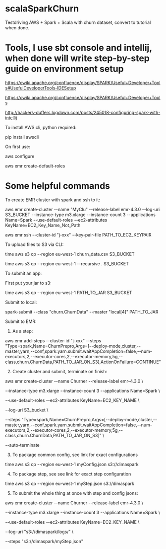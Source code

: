 # scalaSparkChurn
Testdriving AWS + Spark + Scala with churn dataset, convert to tutorial when done.


# Tools, I use sbt console and intellij, when done will write step-by-step guide on environment setup

https://cwiki.apache.org/confluence/display/SPARK/Useful+Developer+Tools#UsefulDeveloperTools-IDESetup

https://cwiki.apache.org/confluence/display/SPARK/Useful+Developer+Tools

http://hackers-duffers.logdown.com/posts/245018-configuring-spark-with-intellij

To install AWS cli, python required:

pip install awscli

On first use:

aws configure

aws emr create-default-roles


# Some helpful commands

To create EMR cluster with spark and ssh to it:

aws emr create-cluster --name "MyClu" --release-label emr-4.3.0 --log-uri S3_BUCKET --instance-type m3.xlarge --instance-count 3 --applications Name=Spark --use-default-roles --ec2-attributes KeyName=EC2_Key_Name_Not_Path

aws emr ssh --cluster-id "j-xxx" --key-pair-file PATH_TO_EC2_KEYPAIR


To upload files to S3 via CLI:

time aws s3 cp --region eu-west-1 churn_data.csv S3_BUCKET

time aws s3 cp --region eu-west-1 --recursive . S3_BUCKET


To submit an app:

First put your jar to s3:

time aws s3 cp --region eu-west-1 PATH_TO_JAR S3_BUCKET

Submit to local:

spark-submit --class "churn.ChurnData" --master "local[4]" PATH_TO_JAR

Submit to EMR:


1) As a step:

aws emr add-steps --cluster-id "j-xxx" --steps "Type=spark,Name=ChurnPrepro,Args=[--deploy-mode,cluster,--master,yarn,--conf,spark.yarn.submit.waitAppCompletion=false,--num-executors,2,--executor-cores,2,--executor-memory,5g,--class,churn.ChurnData,PATH_TO_JAR_ON_S3],ActionOnFailure=CONTINUE"


2) Create cluster and submit, terminate on finish:

aws emr create-cluster --name Churner --release-label emr-4.3.0 \

--instance-type m3.xlarge --instance-count 3 --applications Name=Spark  \

--use-default-roles --ec2-attributes KeyName=EC2_KEY_NAME \

--log-uri S3_bucket \

--steps "Type=spark,Name=ChurnPrepro,Args=[--deploy-mode,cluster,--master,yarn,--conf,spark.yarn.submit.waitAppCompletion=false,--num-executors,2,--executor-cores,2,--executor-memory,5g,--class,churn.ChurnData,PATH_TO_JAR_ON_S3]" \

--auto-terminate


3) To package common config, see link for exact configurations

time aws s3 cp --region eu-west-1 myConfig.json s3://dimaspark


4) To package step, see see link for exact step configuration

time aws s3 cp --region eu-west-1 myStep.json s3://dimaspark


5) To submit the whole thing at once with step and config jsons:

aws emr create-cluster --name Churner --release-label emr-4.3.0 \

--instance-type m3.xlarge --instance-count 3 --applications Name=Spark \

--use-default-roles --ec2-attributes KeyName=EC2_KEY_NAME \

--log-uri "s3://dimaspark/logs/" \

--steps "s3://dimaspark/myStep.json"




